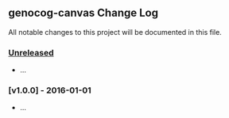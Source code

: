 ## genocog-canvas Change Log

All notable changes to this project will be documented in this file.

### [Unreleased][unreleased]

- ...

### [v1.0.0] - 2016-01-01

- ...

[unreleased]: https://github.com//genocog-canvas/compare/v1.0.0...HEAD
[v0.0.1]: https://github.com//genocog-canvas/compare/v0.0.0...v1.0.0
